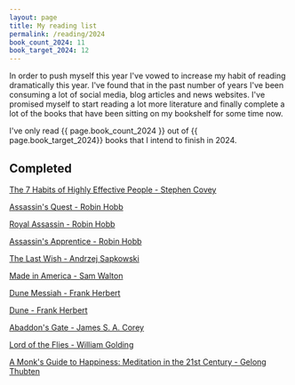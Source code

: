 ```yaml
---
layout: page
title: My reading list
permalink: /reading/2024
book_count_2024: 11
book_target_2024: 12
---
```


In order to push myself this year I've vowed to increase my habit of reading dramatically this year.  I've found that in the past number of years I've been consuming a lot of social media, blog articles and news websites.  I've promised myself to start reading a lot more literature and finally complete a lot of the books that have been sitting on my bookshelf for some time now.

I've only read {{ page.book_count_2024 }} out of {{ page.book_target_2024}} books that I intend to finish in 2024.

## Completed

[The 7 Habits of Highly Effective People - Stephen Covey]()

[Assassin's Quest - Robin Hobb]()

[Royal Assassin - Robin Hobb]()

[Assassin's Apprentice - Robin Hobb]()

[The Last Wish - Andrzej Sapkowski]()

[Made in America - Sam Walton]()

[Dune Messiah - Frank Herbert]()

[Dune - Frank Herbert]()

[Abaddon's Gate - James S. A. Corey]()

[Lord of the Flies - William Golding]()

[A Monk's Guide to Happiness: Meditation in the 21st Century - Gelong Thubten]()

